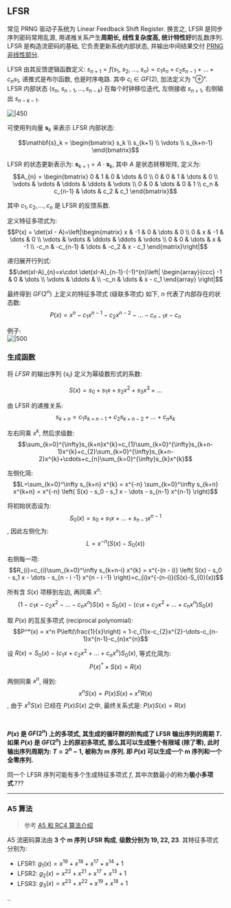 ## LFSR

常见 PRNG 驱动子系统为 Linear Feedback Shift Register. 换言之, LFSR 是同步序列密码常用乱源, 用递推关系产生**周期长, 线性复杂度高, 统计特性好**的乱数序列. LFSR 是构造流密码的基础, 它负责更新系统内部状态, 并输出中间结果交付 [PRNG 非线性部分](PRBG-非线性部分.md).

LFSR 由其反馈逻辑函数定义: $s_{n+1}=f(s_{1},\ s_{2},\ \dots,\ s_{n})=c_{1}s_{n}+c_{2}s_{n-1}+\dots+c_{n}s_{1}$, 递推式是布尔函数, 也是时序电路. 其中 $c_{i}\in GF(2)$, 加法定义为 "$\oplus$". LFSR 内部状态 $(s_{n},\ s_{n-1},\dots,s_{n-k})$ 在每个时钟移位迭代, 左侧接收 $s_{n+1}$, 右侧输出 ${} s_{n-k-1}$.

![|450](../../../attach/Pasted%20image%2020230609234108.png)

可使用列向量 $\mathbf{s}_{k}$ 来表示 LFSR 内部状态: 

$$\mathbf{s}_k = \begin{bmatrix} s_k \\ s_{k+1} \\ \vdots \\ s_{k+n-1} \end{bmatrix}$$

LFSR 的状态更新表示为: ${} \mathbf{s}_{k+1} = A\cdot\mathbf{s}_k {}$, 其中 $A$ 是状态转移矩阵, 定义为: $$A_{n} = \begin{bmatrix} 0 & 1 & 0 & \dots & 0 \\ 0 & 0 & 1 & \dots & 0 \\ \vdots & \vdots & \ddots & \ddots & \vdots \\ 0 & 0 & \dots & 0 & 1 \\ c_n & c_{n-1} & \dots & c_2 & c_1 \end{bmatrix}$$

其中 $c_1, c_2, \dots, c_n$ 是 LFSR 的反馈系数.

定义特征多项式为: $$P(x) = \det(xI - A)=\left|\begin{matrix} x & -1 & 0 & \dots & 0 \\ 0 & x & -1 & \dots & 0 \\ \vdots & \vdots & \ddots & \ddots & \vdots \\ 0 & 0 & \dots & x & -1 \\ -c_n & -c_{n-1} & \dots & -c_2 & x - c_1 \end{matrix}\right|$$

递归展开行列式: $$\det(xI-A)_{n}=x\cdot \det(xI-A)_{n-1}-(-1)^{n}\left| \begin{array}{ccc} -1 & 0 & \dots \\ \vdots & \ddots & \\ -c_n & \dots & x - c_1 \end{array} \right|$$

最终得到 $GF(2^{n})$ 上定义的特征多项式 (级联多项式) 如下, $n$ 代表了内部存在的状态数: $$P(x)=x^n - c_1 x^{n-1} - c_2 x^{n-2} - \dots - c_{n-1} x - c_n$$

例子:  
![|500](../../../attach/Pasted%20image%2020230609220658.png)

### 生成函数

将 $LFSR$ 的输出序列 $\{s_{i}\}$ 定义为幂级数形式的系数:

$$S(x)=s_{0}+s_{1}x+s_{2}x^{2}+s_{3}x^{3}+\dots$$


由 LFSR 的递推关系: $$s_{k+n} = c_1 s_{k+n-1} + c_2 s_{k+n-2} + \dots + c_n s_k$$

左右同乘 $x^{k}$, 然后求级数: $$\sum_{k=0}^{\infty}s_{k+n}x^{k}=c_{1}\sum_{k=0}^{\infty}s_{k+n-1}x^{k}+c_{2}\sum_{k=0}^{\infty}s_{k+n-2}x^{k}+\cdots+c_{n}\sum_{k=0}^{\infty}s_{k}x^{k}$$

左侧化简: $$L=\sum_{k=0}^\infty s_{k+n} x^{k} = x^{-n} \sum_{k=0}^\infty s_{k+n} x^{k+n} = x^{-n} \left( S(x) - s_0 - s_1 x - \dots - s_{n-1} x^{n-1} \right)$$

将初始状态设为: $$S_{0}(x) = s_0 + s_1 x + \dots + s_{n-1} x^{n-1}$$, 因此左侧化为: $$L=x^{-n} \left( S(x) - S_{0}(x) \right)$$

右侧每一项: $$R_{i}=c_{i}\sum_{k=0}^\infty s_{k+n-i} x^{k} = x^{-(n - i)} \left( S(x) - s_0 - s_1 x - \dots - s_{n - i -1} x^{n - i -1} \right)=c_{i}x^{-(n-i)}(S(x)-S_{0}(x))$$

所有含 $S(x)$ 项移到左边, 再同乘 $x^{n}$: $$\left( 1 - c_1 x - c_2 x^2 - \dots - c_n x^n \right) S(x) = S_{0}(x) - \left( c_1 x + c_2 x^2 + \dots + c_n x^n \right) S_{0}(x)$$

取 $P(x)$ 的互反多项式 (reciprocal polynomial): 
$$P^*(x) = x^n P\left(\frac{1}{x}\right) = 1-c_{1}x-c_{2}x^{2}-\dots-c_{n-1}x^{n-1}-c_{n}x^{n}$$

设 $R(x)=S_{0}(x) - \left( c_1 x + c_2 x^2 + \dots + c_n x^n \right) S_{0}(x)$, 等式化简为: $$P(x)^{*}\times S(x)=R(x)$$

两侧同乘 $x^{n}$, 得到: $$x^{n}S(x)=P(x)S(x)+x^{n}R(x)$$, 由于 $x^{n}S(x)$ 已经在 $P(x)S(x)$ 之中, 最终关系式是: $P(x)S(x)=R(x)$

<br>

**$P(x)$ 是 $GF(2^{n})$ 上的多项式, 其生成的循环群的阶构成了 LFSR 输出序列的周期 $T$. 如果 $P(x)$ 是 $GF(2^{n})$ 上的原初多项式, 那么其可以生成整个有限域 (除了零), 此时输出序列周期为: $T=2^{n}-1$, 被称为 m 序列. 即 $P(x)$ 可以生成一个 m 序列和一个全零序列.**

同一个 LFSR 序列可能有多个生成特征多项式 $f$, 其中次数最小的称为**极小多项式**.???

***

### A5 算法

> 参考 [A5 和 RC4 算法介绍](https://zhuanlan.zhihu.com/p/367447046)

A5 流密码算法由 **3 个 m 序列 LFSR 构成**, **级数分别为 19, 22, 23**. 其特征多项式分别为: 

- LFSR1: $g_1(x)=x^{19}+x^{18}+x^{17}+x^{14}+1$
- LFSR2: $g_2(x)=x^{22}+x^{21}+x^{17}+x^{13}+1$
- LFSR3: $g_3(x)=x^{23}+x^{22}+x^{19}+x^{18}+1$

..